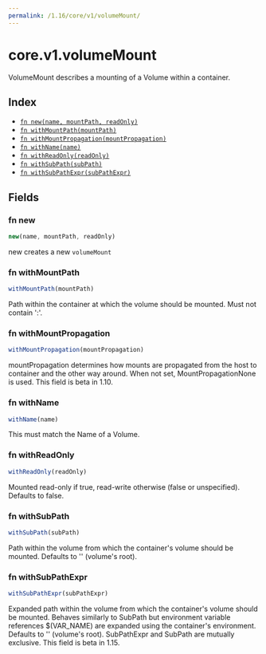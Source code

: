 ```yaml
---
permalink: /1.16/core/v1/volumeMount/
---
```


# core.v1.volumeMount

VolumeMount describes a mounting of a Volume within a container.

## Index

* [`fn new(name, mountPath, readOnly)`](#fn-new)
* [`fn withMountPath(mountPath)`](#fn-withmountpath)
* [`fn withMountPropagation(mountPropagation)`](#fn-withmountpropagation)
* [`fn withName(name)`](#fn-withname)
* [`fn withReadOnly(readOnly)`](#fn-withreadonly)
* [`fn withSubPath(subPath)`](#fn-withsubpath)
* [`fn withSubPathExpr(subPathExpr)`](#fn-withsubpathexpr)

## Fields

### fn new

```ts
new(name, mountPath, readOnly)
```

new creates a new `volumeMount`

### fn withMountPath

```ts
withMountPath(mountPath)
```

Path within the container at which the volume should be mounted.  Must not contain ':'.

### fn withMountPropagation

```ts
withMountPropagation(mountPropagation)
```

mountPropagation determines how mounts are propagated from the host to container and the other way around. When not set, MountPropagationNone is used. This field is beta in 1.10.

### fn withName

```ts
withName(name)
```

This must match the Name of a Volume.

### fn withReadOnly

```ts
withReadOnly(readOnly)
```

Mounted read-only if true, read-write otherwise (false or unspecified). Defaults to false.

### fn withSubPath

```ts
withSubPath(subPath)
```

Path within the volume from which the container's volume should be mounted. Defaults to '' (volume's root).

### fn withSubPathExpr

```ts
withSubPathExpr(subPathExpr)
```

Expanded path within the volume from which the container's volume should be mounted. Behaves similarly to SubPath but environment variable references $(VAR_NAME) are expanded using the container's environment. Defaults to '' (volume's root). SubPathExpr and SubPath are mutually exclusive. This field is beta in 1.15.